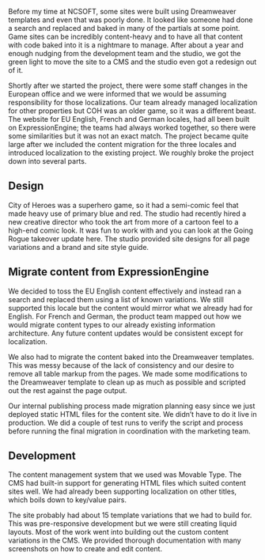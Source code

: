 Before my time at NCSOFT, some sites were built using Dreamweaver templates and even that was poorly done. It looked like someone had done a search and replaced and baked in many of the partials at some point. Game sites can be incredibly content-heavy and to have all that content with code baked into it is a nightmare to manage. After about a year and enough nudging from the development team and the studio, we got the green light to move the site to a CMS and the studio even got a redesign out of it. 

Shortly after we started the project, there were some staff changes in the European office and we were informed that we would be assuming responsibility for those localizations. Our team already managed localization for other properties but COH was an older game, so it was a different beast. The website for EU English, French and German locales, had all been built on ExpressionEngine; the teams had always worked together, so there were some similarities but it was not an exact match. The project became quite large after we included the content migration for the three locales and introduced localization to the existing project. We roughly broke the project down into several parts. 

## Design
City of Heroes was a superhero game, so it had a semi-comic feel that made heavy use of primary blue and red. The studio had recently hired a new creative director who took the art from more of a cartoon feel to a high-end comic look. It was fun to work with and you can look at the Going Rogue takeover update here. The studio provided site designs for all page variations and a brand and site style guide. 

## Migrate content from ExpressionEngine
We decided to toss the EU English content effectively and instead ran a search and replaced them using a list of known variations. We still supported this locale but the content would mirror what we already had for English. For French and German, the product team mapped out how we would migrate content types to our already existing information architecture. Any future content updates would be consistent except for localization.

We also had to migrate the content baked into the Dreamweaver templates. This was messy because of the lack of consistency and our desire to remove all table markup from the pages. We made some modifications to the Dreamweaver template to clean up as much as possible and scripted out the rest against the page output.

Our internal publishing process made migration planning easy since we just deployed static HTML files for the content site. We didn’t have to do it live in production. We did a couple of test runs to verify the script and process before running the final migration in coordination with the marketing team. 

## Development
The content management system that we used was Movable Type. The CMS had built-in support for generating HTML files which suited content sites well. We had already been supporting localization on other titles, which boils down to key/value pairs. 

The site probably had about 15 template variations that we had to build for. This was pre-responsive development but we were still creating liquid layouts. Most of the work went into building out the custom content variations in the CMS. We provided thorough documentation with many screenshots on how to create and edit content. 
